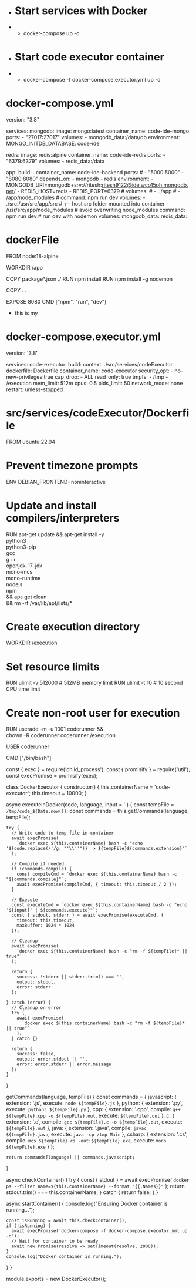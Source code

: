 <!--

## Problem: when i'm running the docker-compose.executor.yml then
yeh image create kr rha hai and container bhi create kr rha but container run nahi ho tha jab bhi run kr rha hun container processing pr chale ja rha hai container restart ho ja rha automatically

docker-compose-executor.ylm mein ubuntu image run kr rha hun jo-> ubuntu mein file creation and code run krne ko help kr rha hai

normal docker compose mein emr backend server and redis kafka and mongodb run kr rha hai
but locally jab mein testing kr rha hun docker compose-executor-y.l and

 -->

- # Start services with Docker
- - docker-compose up -d

- # Start code executor container
- - docker-compose -f docker-compose.executor.yml up -d

# docker-compose.yml

version: "3.8"

services:
mongodb:
image: mongo:latest
container_name: code-ide-mongo
ports: - "27017:27017"
volumes: - mongodb_data:/data/db
environment:
MONGO_INITDB_DATABASE: code-ide

redis:
image: redis:alpine
container_name: code-ide-redis
ports: - "6379:6379"
volumes: - redis_data:/data

app:
build: .
container_name: code-ide-backend
ports: # - "5000:5000" - "8080:8080"
depends_on: - mongodb - redis
environment: - MONGODB_URI=mongodb+srv://ritesh:ritesh9122@ide.wco15ph.mongodb.net/ - REDIS_HOST=redis - REDIS_PORT=6379 # volumes: # - .:/app # - /app/node_modules # command: npm run dev
volumes: - ./src:/usr/src/app/src # <-- host src folder mounted into container - /usr/src/app/node_modules # avoid overwriting node_modules
command: npm run dev # run dev with nodemon
volumes:
mongodb_data:
redis_data:

# dockerFile

FROM node:18-alpine

WORKDIR /app

COPY package\*.json ./
RUN npm install
RUN npm install -g nodemon

COPY . .

EXPOSE 8080
CMD ["npm", "run", "dev"]

- this is my

# docker-compose.executor.yml

version: '3.8'

services:
code-executor:
build:
context: ./src/services/codeExecutor
dockerfile: Dockerfile
container_name: code-executor
security_opt: - no-new-privileges:true
cap_drop: - ALL
read_only: true
tmpfs: - /tmp - /execution
mem_limit: 512m
cpus: 0.5
pids_limit: 50
network_mode: none
restart: unless-stopped

# src/services/codeExecutor/Dockerfile

FROM ubuntu:22.04

# Prevent timezone prompts

ENV DEBIAN_FRONTEND=noninteractive

# Update and install compilers/interpreters

RUN apt-get update && apt-get install -y \
 python3 \
 python3-pip \
 gcc \
 g++ \
 openjdk-17-jdk \
 mono-mcs \
 mono-runtime \
 nodejs \
 npm \
 && apt-get clean \
 && rm -rf /var/lib/apt/lists/\*

# Create execution directory

WORKDIR /execution

# Set resource limits

RUN ulimit -v 512000 # 512MB memory limit
RUN ulimit -t 10 # 10 second CPU time limit

# Create non-root user for execution

RUN useradd -m -u 1001 coderunner && \
 chown -R coderunner:coderunner /execution

USER coderunner

CMD ["/bin/bash"]

<!-- dockerExefutor.js : to run code -->

const { exec } = require('child_process');
const { promisify } = require('util');
const execPromise = promisify(exec);

class DockerExecutor {
constructor() {
this.containerName = 'code-executor';
this.timeout = 10000;
}

async executeInDocker(code, language, input = '') {
const tempFile = `/tmp/code_${Date.now()}`;
const commands = this.getCommands(language, tempFile);

    try {
      // Write code to temp file in container
      await execPromise(
        `docker exec ${this.containerName} bash -c "echo '${code.replace(/'/g, "'\\''")}' > ${tempFile}${commands.extension}"`
      );

      // Compile if needed
      if (commands.compile) {
        const compileCmd = `docker exec ${this.containerName} bash -c "${commands.compile}"`;
        await execPromise(compileCmd, { timeout: this.timeout / 2 });
      }

      // Execute
      const executeCmd = `docker exec ${this.containerName} bash -c "echo '${input}' | ${commands.execute}"`;
      const { stdout, stderr } = await execPromise(executeCmd, {
        timeout: this.timeout,
        maxBuffer: 1024 * 1024
      });

      // Cleanup
      await execPromise(
        `docker exec ${this.containerName} bash -c "rm -f ${tempFile}* || true"`
      );

      return {
        success: !stderr || stderr.trim() === '',
        output: stdout,
        error: stderr
      };

    } catch (error) {
      // Cleanup on error
      try {
        await execPromise(
          `docker exec ${this.containerName} bash -c "rm -f ${tempFile}* || true"`
        );
      } catch {}

      return {
        success: false,
        output: error.stdout || '',
        error: error.stderr || error.message
      };
    }

}

getCommands(language, tempFile) {
const commands = {
javascript: {
extension: '.js',
execute: `node ${tempFile}.js`
},
python: {
extension: '.py',
execute: `python3 ${tempFile}.py`
},
cpp: {
extension: '.cpp',
compile: `g++ ${tempFile}.cpp -o ${tempFile}.out`,
execute: `${tempFile}.out`
},
c: {
extension: '.c',
compile: `gcc ${tempFile}.c -o ${tempFile}.out`,
execute: `${tempFile}.out`
},
java: {
extension: '.java',
compile: `javac ${tempFile}.java`,
execute: `java -cp /tmp Main`
},
csharp: {
extension: '.cs',
compile: `mcs ${tempFile}.cs -out:${tempFile}.exe`,
execute: `mono ${tempFile}.exe`
}
};

    return commands[language] || commands.javascript;

}

async checkContainer() {
try {
const { stdout } = await execPromise(
`docker ps --filter name=${this.containerName} --format "{{.Names}}"`
);
return stdout.trim() === this.containerName;
} catch {
return false;
}
}

async startContainer() {
console.log("Ensuring Docker container is running...");

    const isRunning = await this.checkContainer();
    if (!isRunning) {
      await execPromise('docker-compose -f docker-compose.executor.yml up -d');
      // Wait for container to be ready
      await new Promise(resolve => setTimeout(resolve, 2000));
    }
    console.log("Docker container is running.");

}
}

module.exports = new DockerExecutor();
